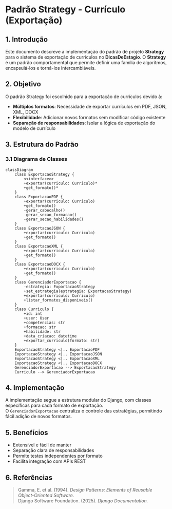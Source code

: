 # Padrão Strategy - Currículo (Exportação)
## 1. Introdução

Este documento descreve a implementação do padrão de projeto **Strategy** para o sistema de exportação de currículos no **DicasDeEstagio**. O **Strategy** é um padrão comportamental que permite definir uma família de algoritmos, encapsulá-los e torná-los intercambiáveis.

## 2. Objetivo

O padrão Strategy foi escolhido para a exportação de currículos devido à:

- **Múltiplos formatos**: Necessidade de exportar currículos em PDF, JSON, XML, DOCX
- **Flexibilidade**: Adicionar novos formatos sem modificar código existente
- **Separação de responsabilidades**: Isolar a lógica de exportação do modelo de currículo

## 3. Estrutura do Padrão

### 3.1 Diagrama de Classes

```mermaid
classDiagram
    class ExportacaoStrategy {
        <<interface>>
        +exportar(curriculo: Curriculo)*
        +get_formato()*
    }
    class ExportacaoPDF {
        +exportar(curriculo: Curriculo)
        +get_formato()
        -gerar_cabecalho()
        -gerar_secao_formacao()
        -gerar_secao_habilidades()
    }
    class ExportacaoJSON {
        +exportar(curriculo: Curriculo)
        +get_formato()
    }
    class ExportacaoXML {
        +exportar(curriculo: Curriculo)
        +get_formato()
    }
    class ExportacaoDOCX {
        +exportar(curriculo: Curriculo)
        +get_formato()
    }
    class GerenciadorExportacao {
        -estrategia: ExportacaoStrategy
        +set_estrategia(estrategia: ExportacaoStrategy)
        +exportar(curriculo: Curriculo)
        +listar_formatos_disponiveis()
    }
    class Curriculo {
        +id: int
        +user: User
        +competencias: str
        +formacao: str
        +habilidade: str
        +data_criacao: datetime
        +exportar_curriculo(formato: str)
    }
    ExportacaoStrategy <|.. ExportacaoPDF
    ExportacaoStrategy <|.. ExportacaoJSON
    ExportacaoStrategy <|.. ExportacaoXML
    ExportacaoStrategy <|.. ExportacaoDOCX
    GerenciadorExportacao --> ExportacaoStrategy
    Curriculo --> GerenciadorExportacao
```

## 4. Implementação

A implementação segue a estrutura modular do Django, com classes específicas para cada formato de exportação.  
O `GerenciadorExportacao` centraliza o controle das estratégias, permitindo fácil adição de novos formatos.

## 5. Benefícios

- Extensível e fácil de manter  
- Separação clara de responsabilidades  
- Permite testes independentes por formato  
- Facilita integração com APIs REST

## 6. Referências

> Gamma, E. et al. (1994). *Design Patterns: Elements of Reusable Object-Oriented Software.*  
> Django Software Foundation. (2025). *Django Documentation.*
